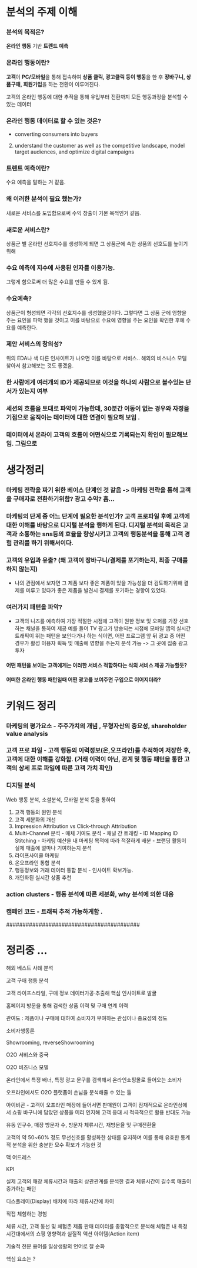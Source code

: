 # 분석의 주제 이해

### 분석의 목적은? 

**온라인 행동** 기반 **트렌드 예측**

### 온라인 행동이란? 

**고객**이 **PC/모바일**을 통해 접속하여 **상품 클릭, 광고클릭 등이 행동**을 한 후 **장바구니, 상품구매, 회원가입**을 하는 전환이 이루어진다.

고객의 온라인 행동에 대한 추적을 통해 유입부터 전환까지 모든 행동과정을 분석할 수 있는 데이터

### 온라인 행동 데이터로 할 수 있는 것은?

+ converting consumers into buyers

2. understand the customer as well as the competitive landscape, model target audiences, and optimize digital campaigns

### 트렌트 예측이란? 

수요 예측을 말하는 거 같음. 

### 왜 이러한 분석이 필요 했는가? 

새로운 서비스를 도입함으로써 수익 창출이 기본 목적인거 같음. 

### 새로운 서비스란? 

상품군 별 온라인 선호지수를 생성하게 되면 그 상품군에 속한 상품의 선호도를 높이기위해

### 수요 예측에 지수에 사용된 인자를 이용가능. 

그렇게 함으로써 더 많은 수요를 만들 수 있게 됨.

### 수요예측? 

상품군이 형성되면 각각의 선호지수를 생성했을것이다. 그렇다면 그 상품 군에 영향을 주는 요인을 파악 했을 것이고 이를 바탕으로 수요에 영향을 주는 요인을 확인한 후에 수요를 예측한다. 

### 제안 서비스의 창의성? 

위의  EDA나 색 다른 인사이트가 나오면 이를 바탕으로 서비스.. 해외의 비스니스 모델 찾아서 참고해보는 것도 좋겠음.

### 한 사람에게 여러개의 ID가 제공되므로 이것을 하나의 사람으로 볼수있는 단서가 있는지 여부 

### 세션의 흐름을 토대로 파악이 가능한데, 30분간 이동이 없는 경우와 자정을 기점으로 움직이는 데이터에 대한 연결이 필요해 보임 .

### 데이터에서 온라이 고객의 흐름이 어떤식으로 기록되는지 확인이 필요해보임. 그림으로



# 생각정리 

### 마케팅 전략을 짜기 위한 베이스 단계인 것 같음 -> 마케팅 전략을 통해 고객을 구매자로 전환하기위함? 광고 수익? 흠...

### 마케팅의 단계 중 어느 단계에 필요한 분석인가? 고객 프로파일 후에 고객에 대한 이해를 바탕으로 디지털 분석을 행하게 된다. 디지털 분석의 목적은 고객과 소통하는 sns등의 효율을 향상시키고 고객의 행동분석을 통해 고객 경험 관리를 하기 위해서이다. 

### 고객의 유입과 유출? (왜 고객이 장바구니/결제를 포기하는지, 최종 구매를 하지 않는지) 
 - 나의 관점에서 보자면 그 제품 보다 좋은 제품이 있을 가능성을 더 검토하기위해 결제를 미루고 있다가 좋은 제품을 발견시 결제를 포기하는 경향이 있었다.  

### 여러가지 패턴을 파악?

- 고객의 니즈를 예측하여 가장 적절한 시점에 고객이 원한 정보 및 오퍼를 가장 선호하는 채널을 통하여 제공
예를 들어 TV 광고가 방송되는 시점에 모바일 앱의 실시간 트래픽이 뛰는 패턴을 보인다거나 하는 식이면, 어떤 프로그램 앞 뒤 광고 중 어떤 경우가 활성 이용자 획득 및 매출에 영향을 주는지 분석 가능 -> 그 곳에 집중 광고 투자 

#### 어떤 패턴을 보이는 고객에게는 이러한 서비스 적합하다는 식의 서비스 제공 가능할듯?

#### 어떠한 온라인 행동 패턴일때 어떤 광고를 보여주면 구입으로 이어지더라?



# 키워드 정리

### 마케팅의 평가요소 - 주주가치의 개념 , 무형자산의 중요성, shareholder value analysis

### 고객 프로 파일 - 고객 행동의 이력정보(온,오프라인)를 추적하여 저장한 후, 고객에 대한 이해를 강화함. (거래 이력이 아닌, 관계 및 행동 패턴을 통한 고객의 상세 프로 파일에 따른 고객 가치 확인)

### 디지털 분석
 Web 행동 분석, 소셜분석, 모바일 분석 등을 통하여
 1. 고객 행동의 원인 분석 
 2. 고객 세분화의 개선
 3. Impression Attribution vs Click-through Attribution
 4. Multi-Channel 분석 - 매체 기여도 분석 - 채널 간 트래킹 - ID Mapping ID Stitching - 마케팅 예산을 내 마케팅 목적에 따라 적절하게 배분 - 브랜딩 활동이 실제 매출에 얼마나 기여하는지 분석
 5. 라이프사이클 마케팅
 6. 온오프라인 통합 분석 
 7. 행동정보와 거래 데이터 통합 분석 - 인사이트 확보가능.
 8. 개인화된 실시간 상품 추천

### action clusters - 행동 분석에 따른 세분화, why 분석에 의한 대응

### 캠페인 코드 - 트래픽 추적 가능하게함 .



#########################################

# 정리중 ...

해외 베스트 사례 분석 

고객 구매 행동 분석

고객 라이프스타일, 구매 정보 데이터가공·추출해 핵심 인사이트로 발굴

홈페이지 방문을 통해 검색한 상품 이력 및 구매 연계 이력

관여도 : 제품이나 구매에 대하여 소비자가 부여하는 관심이나 중요성의 정도  

소비자행동론

Showrooming, reverseShowrooming

O2O 서비스와 중국

O2O 비즈니스 모델 

온라인에서 특정 배너, 특정 광고 문구를 검색해서 온라인쇼핑몰로 들어오는 소비자

오프라인에서도 O2O 플랫폼이 손님을 분석해줄 수 있는 툴

아이비콘 - 고객이 오프라인 매장에 들어서면 판매원이 고객이 잠재적으로 온라인상에서 쇼핑 바구니에 담았던 상품을 미리 인지해 고객 응대 시 적극적으로 활용 반대도 가능 

유동 인구수, 매장 방문자 수, 방문자 체류시간, 재방문율 및 구매전환율

고객의 약 50~60% 정도 무선신호를 활성화한 상태를 유지하며 이를 통해 유효한 통계적 분석을 위한 충분한 모수 확보가 가능한 것

맥 어드레스

KPI

실제 고객의 매장 체류시간과 매출의 상관관계를 분석한 결과 체류시간이 길수록 매출이 증가하는 패턴

디스플레이(Display) 배치에 따라 체류시간에 차이

직접 체험하는 경험

체류 시간, 고객 동선 및 체험존 제품 판매 데이터를 종합적으로 분석해 체험존 내 특정 시간대에서의 쇼핑 영향력과 실질적 액션 아이템(Action item)

기술적 전문 용어를 일상생활의 언어로 잘 순화

핵심 요소는 ?

